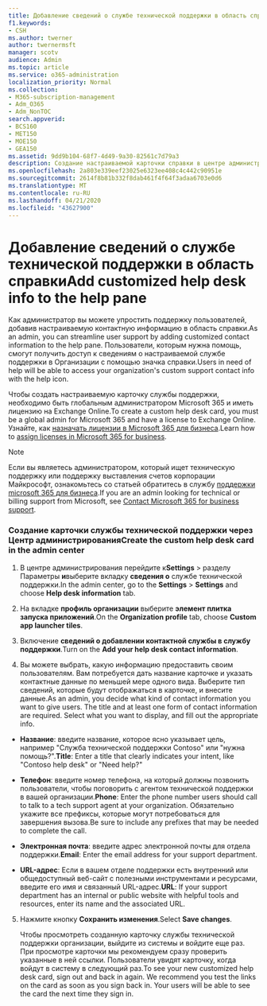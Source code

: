 ```yaml
---
title: Добавление сведений о службе технической поддержки в область справки
f1.keywords:
- CSH
ms.author: twerner
author: twernermsft
manager: scotv
audience: Admin
ms.topic: article
ms.service: o365-administration
localization_priority: Normal
ms.collection:
- M365-subscription-management
- Adm_O365
- Adm_NonTOC
search.appverid:
- BCS160
- MET150
- MOE150
- GEA150
ms.assetid: 9dd9b104-68f7-4d49-9a30-82561c7d79a3
description: Создание настраиваемой карточки справки в центре администрирования и добавление в область справки настраиваемой контактной информации о поддержке.
ms.openlocfilehash: 2a803e339eef23025e6323ee408c4c442c90951e
ms.sourcegitcommit: 2614f8b81b332f8dab461f4f64f3adaa6703e0d6
ms.translationtype: MT
ms.contentlocale: ru-RU
ms.lasthandoff: 04/21/2020
ms.locfileid: "43627900"
---
```

# <a name="add-customized-help-desk-info-to-the-help-pane"></a><span data-ttu-id="79d8c-103">Добавление сведений о службе технической поддержки в область справки</span><span class="sxs-lookup"><span data-stu-id="79d8c-103">Add customized help desk info to the help pane</span></span>

<span data-ttu-id="79d8c-104">Как администратор вы можете упростить поддержку пользователей, добавив настраиваемую контактную информацию в область справки.</span><span class="sxs-lookup"><span data-stu-id="79d8c-104">As an admin, you can streamline user support by adding customized contact information to the help pane.</span></span> <span data-ttu-id="79d8c-105">Пользователи, которым нужна помощь, смогут получить доступ к сведениям о настраиваемой службе поддержки в Организации с помощью значка справки.</span><span class="sxs-lookup"><span data-stu-id="79d8c-105">Users in need of help will be able to access your organization's custom support contact info with the help icon.</span></span>
  
<span data-ttu-id="79d8c-106">Чтобы создать настраиваемую карточку службы поддержки, необходимо быть глобальным администратором Microsoft 365 и иметь лицензию на Exchange Online.</span><span class="sxs-lookup"><span data-stu-id="79d8c-106">To create a custom help desk card, you must be a global admin for Microsoft 365 and have a license to Exchange Online.</span></span> <span data-ttu-id="79d8c-107">Узнайте, как [назначать лицензии в Microsoft 365 для бизнеса](../manage/assign-licenses-to-users.md).</span><span class="sxs-lookup"><span data-stu-id="79d8c-107">Learn how to [assign licenses in Microsoft 365 for business](../manage/assign-licenses-to-users.md).</span></span>

> [!NOTE]
> <span data-ttu-id="79d8c-108">Если вы являетесь администратором, который ищет техническую поддержку или поддержку выставления счетов корпорации Майкрософт, ознакомьтесь со статьей обратитесь в службу [поддержки microsoft 365 для бизнеса](../contact-support-for-business-products.md).</span><span class="sxs-lookup"><span data-stu-id="79d8c-108">If you are an admin looking for technical or billing support from Microsoft, see [Contact Microsoft 365 for business support](../contact-support-for-business-products.md).</span></span> 

  
### <a name="create-the-custom-help-desk-card-in-the-admin-center"></a><span data-ttu-id="79d8c-109">Создание карточки службы технической поддержки через Центр администрирования</span><span class="sxs-lookup"><span data-stu-id="79d8c-109">Create the custom help desk card in the admin center</span></span>
<span data-ttu-id="79d8c-110"><a name="BKMK_HelpDeskPreview"> </a></span><span class="sxs-lookup"><span data-stu-id="79d8c-110"><a name="BKMK_HelpDeskPreview"> </a></span></span>

1. <span data-ttu-id="79d8c-111">В центре администрирования перейдите к**Settings**  > разделу Параметры **и**выберите вкладку **сведения о** службе технической поддержки.</span><span class="sxs-lookup"><span data-stu-id="79d8c-111">In the admin center, go to the **Settings** > **Settings** and choose **Help desk information** tab.</span></span>
    
2. <span data-ttu-id="79d8c-112">На вкладке **профиль организации** выберите **элемент плитка запуска приложений**.</span><span class="sxs-lookup"><span data-stu-id="79d8c-112">On the **Organization profile** tab, choose **Custom app launcher tiles**.</span></span>
  
3. <span data-ttu-id="79d8c-113">Включение **сведений о добавлении контактной службы в службу поддержки**.</span><span class="sxs-lookup"><span data-stu-id="79d8c-113">Turn on the **Add your help desk contact information**.</span></span>
    
4. <span data-ttu-id="79d8c-p103">Вы можете выбрать, какую информацию предоставить своим пользователям. Вам потребуется дать название карточке и указать контактные данные по меньшей мере одного вида. Выберите тип сведений, которые будут отображаться в карточке, и внесите данные.</span><span class="sxs-lookup"><span data-stu-id="79d8c-p103">As an admin, you decide what kind of contact information you want to give users. The title and at least one form of contact information are required. Select what you want to display, and fill out the appropriate info.</span></span>
    
  - <span data-ttu-id="79d8c-117">**Название**: введите название, которое ясно указывает цель, например "Служба технической поддержки Contoso" или "нужна помощь?".</span><span class="sxs-lookup"><span data-stu-id="79d8c-117">**Title**: Enter a title that clearly indicates your intent, like "Contoso help desk" or "Need help?"</span></span>
    
  - <span data-ttu-id="79d8c-118">**Телефон**: введите номер телефона, на который должны позвонить пользователи, чтобы поговорить с агентом технической поддержки в вашей организации.</span><span class="sxs-lookup"><span data-stu-id="79d8c-118">**Phone**: Enter the phone number users should call to talk to a tech support agent at your organization.</span></span> <span data-ttu-id="79d8c-119">Обязательно укажите все префиксы, которые могут потребоваться для завершения вызова.</span><span class="sxs-lookup"><span data-stu-id="79d8c-119">Be sure to include any prefixes that may be needed to complete the call.</span></span>
    
  - <span data-ttu-id="79d8c-120">**Электронная почта**: введите адрес электронной почты для отдела поддержки.</span><span class="sxs-lookup"><span data-stu-id="79d8c-120">**Email**: Enter the email address for your support department.</span></span>
    
  - <span data-ttu-id="79d8c-121">**URL-адрес**: Если в вашем отделе поддержки есть внутренний или общедоступный веб-сайт с полезными инструментами и ресурсами, введите его имя и связанный URL-адрес.</span><span class="sxs-lookup"><span data-stu-id="79d8c-121">**URL**: If your support department has an internal or public website with helpful tools and resources, enter its name and the associated URL.</span></span>
    
5. <span data-ttu-id="79d8c-122">Нажмите кнопку **Сохранить изменения**.</span><span class="sxs-lookup"><span data-stu-id="79d8c-122">Select **Save changes**.</span></span>
    
    <span data-ttu-id="79d8c-p105">Чтобы просмотреть созданную карточку службы технической поддержки организации, выйдите из системы и войдите еще раз. При просмотре карточки мы рекомендуем сразу проверить указанные в ней ссылки. Пользователи увидят карточку, когда войдут в систему в следующий раз.</span><span class="sxs-lookup"><span data-stu-id="79d8c-p105">To see your new customized help desk card, sign out and back in again. We recommend you test the links on the card as soon as you sign back in. Your users will be able to see the card the next time they sign in.</span></span>
    

